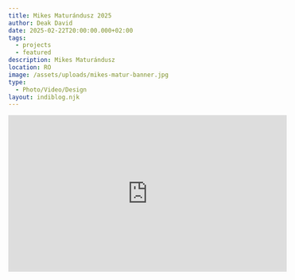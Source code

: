 ```yaml
---
title: Mikes Maturándusz 2025
author: Deak David
date: 2025-02-22T20:00:00.000+02:00
tags:
  - projects
  - featured
description: Mikes Maturándusz
location: RO
image: /assets/uploads/mikes-matur-banner.jpg
type:
  - Photo/Video/Design
layout: indiblog.njk
---
```

<iframe width="560" height="315" src="https://www.youtube.com/embed/Wi8LjhG1RC0?si=ILkIGhnzWB2EJs9o" title="YouTube video player" frameborder="0" allow="accelerometer; autoplay; clipboard-write; encrypted-media; gyroscope; picture-in-picture; web-share" referrerpolicy="strict-origin-when-cross-origin" allowfullscreen></iframe>
